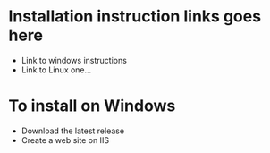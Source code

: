 <h1>Installation instruction links goes here</h1>

<ul>
    <li>Link to windows instructions</li>
    <li>Link to Linux one...</li>
</ul>

<h1>To install on Windows</h1>

<ul>
    <li>Download the latest release</li>
    <li>Create a web site on IIS</li>
</ul>
